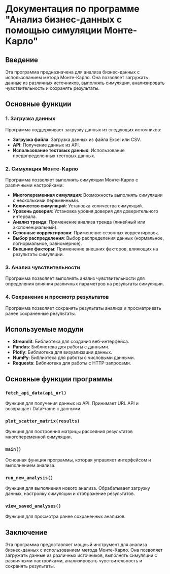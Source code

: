 # Документация по программе "Анализ бизнес-данных с помощью симуляции Монте-Карло"

## Введение

Эта программа предназначена для анализа бизнес-данных с использованием метода Монте-Карло. Она позволяет загружать данные из различных источников, выполнять симуляции, анализировать чувствительность и сохранять результаты.

## Основные функции

### 1. Загрузка данных

Программа поддерживает загрузку данных из следующих источников:
- **Загрузка файла**: Загрузка данных из файла Excel или CSV.
- **API**: Получение данных из API.
- **Использование тестовых данных**: Использование предопределенных тестовых данных.

### 2. Симуляция Монте-Карло

Программа позволяет выполнять симуляции Монте-Карло с различными настройками:
- **Многопеременная симуляция**: Возможность выполнять симуляции с несколькими переменными.
- **Количество симуляций**: Установка количества симуляций.
- **Уровень доверия**: Установка уровня доверия для доверительного интервала.
- **Анализ тренда**: Применение анализа тренда (линейный или экспоненциальный).
- **Сезонные корректировки**: Применение сезонных корректировок.
- **Выбор распределения**: Выбор распределения данных (нормальное, логнормальное, равномерное).
- **Внешние факторы**: Применение внешних факторов, влияющих на результаты симуляции.

### 3. Анализ чувствительности

Программа позволяет выполнять анализ чувствительности для определения влияния различных параметров на результаты симуляции.

### 4. Сохранение и просмотр результатов

Программа позволяет сохранять результаты анализа и просматривать ранее сохраненные результаты.

## Используемые модули

- **Streamlit**: Библиотека для создания веб-интерфейса.
- **Pandas**: Библиотека для работы с данными.
- **Plotly**: Библиотека для визуализации данных.
- **NumPy**: Библиотека для работы с числовыми данными.
- **Requests**: Библиотека для работы с HTTP-запросами.

## Основные функции программы

### `fetch_api_data(api_url)`

Функция для получения данных из API. Принимает URL API и возвращает DataFrame с данными.

### `plot_scatter_matrix(results)`

Функция для построения матрицы рассеяния результатов многопеременной симуляции.

### `main()`

Основная функция программы, которая управляет интерфейсом и выполнением анализа.

### `run_new_analysis()`

Функция для выполнения нового анализа. Обрабатывает загрузку данных, настройку симуляции и отображение результатов.

### `view_saved_analyses()`

Функция для просмотра ранее сохраненных анализов.

## Заключение

Эта программа предоставляет мощный инструмент для анализа бизнес-данных с использованием метода Монте-Карло. Она позволяет загружать данные из различных источников, выполнять симуляции с различными настройками, анализировать чувствительность и сохранять результаты.
